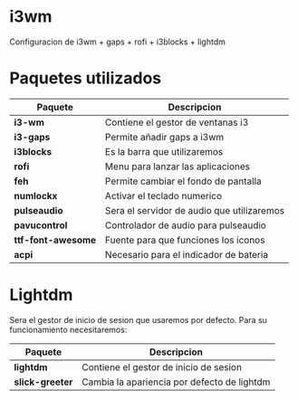 # i3wm
Configuracion de i3wm + gaps + rofi + i3blocks + lightdm

# Paquetes utilizados

| Paquete              | Descripcion                                |
| -------------------- | -------------------------------------------|
| **i3-wm**            | Contiene el gestor de ventanas i3          |
| **i3-gaps**          | Permite añadir gaps a i3wm                 |
| **i3blocks**         | Es la barra que utilizaremos               |
| **rofi**             | Menu para lanzar las aplicaciones          |
| **feh**              | Permite cambiar el fondo de pantalla       |
| **numlockx**         | Activar el teclado numerico                |
| **pulseaudio**       | Sera el servidor de audio que utilizaremos |
| **pavucontrol**      | Controlador de audio para pulseaudio       |
| **ttf-font-awesome** | Fuente para que funciones los iconos       |
| **acpi**             | Necesario para el indicador de bateria     |

# Lightdm
Sera el gestor de inicio de sesion que usaremos por defecto. Para su funcionamiento necesitaremos:

| Paquete           | Descripcion                                 |
|-------------------|---------------------------------------------|
| **lightdm**       | Contiene el gestor de inicio de sesion      |
| **slick-greeter** | Cambia la apariencia por defecto de lightdm |

